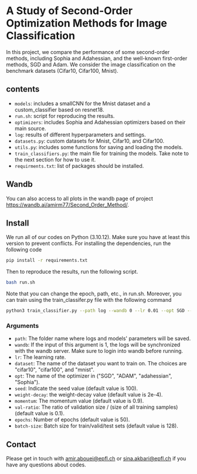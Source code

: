 # A Study of Second-Order Optimization Methods for Image Classification
In this project, we compare the performance of some second-order methods, including Sophia and Adahessian, and the well-known first-order methods, SGD and Adam. We consider the image classification on the benchmark datasets (Cifar10, Cifar100, Mnist).



## contents
* ```models```: includes a smallCNN for the Mnist dataset and a custom_classifier based on resnet18.
* ```run.sh```: script for reproducing the results.
* ```optimizers```: includes Sophia and Adahessian optimizers based on their main source.
* ```log```: results of different hyperparameters and settings.
* ```datasets.py```: custom datasets for Mnist, Cifar10, and Cifar100. 
* ```utils.py```: includes some functions for saving and loading the models.
* ```train_classifiers.py```: the main file for training the models. Take note to the next section for how to use it.
* ```requirments.txt```: list of packages should be installed.


## Wandb
You can also access to all plots in the wandb page of project https://wandb.ai/amirm77/Second_Order_Method/.


## Install
We run all of our codes on Python (3.10.12). Make sure you have at least this version to prevent conflicts. For installing the dependencies, run the following code
```sh
pip install -r requirements.txt
```
Then to reproduce the results, run the following script. 
```sh
bash run.sh
```
Note that you can change the epoch, path, etc., in run.sh.
Moreover, you can train using the train_classifer.py file with the following command
```sh
python3 train_classifier.py --path log --wandb 0 --lr 0.01 --opt SGD --dataset cifar10
```
### Arguments
* ```path```: The folder name where logs and models' parameters will be saved.
* ```wandb```: If the input of this argument is 1, the logs will be synchronized with the wandb server. Make sure to login into wandb before running.
* ```lr```: The learning rate.
* ```dataset```: The name of the dataset you want to train on. The choices are "cifar10", "cifar100", and "mnist".
* ```opt```: The name of the optimizer in ("SGD", "ADAM", "adahessian", "Sophia").
* ```seed```: Indicate the seed value (default value is 100).
* ```weight-decay```: the weight-decay value (default value is 2e-4).
* ```momentum```: The momentum value (default value is 0.9).
* ```val-ratio```: The ratio of validation size / (size of all training samples)  (default value is 0.1).
* ```epochs```: Number of epochs (default value is 50).
* ```batch-size```: Batch size for train/valid/test sets (default value is 128).
## Contact
Please get in touch with amir.abouei@epfl.ch or sina.akbari@epfl.ch if you have any questions about codes.
